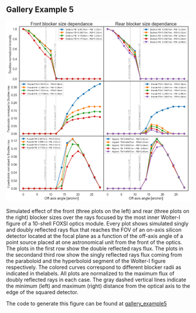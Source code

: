 Gallery Example 5
-----------------

![](gallery_example5.png)

Simulated effect of the front (three plots on the left) and rear 
(three plots on the right) blocker sizes over the rays focused by the most 
inner Wolter-I figure of a 10-shell FOXSI optics module. Every plot 
shows simulated singly and doubly reflected rays flux that reaches the FOV 
of an on-axis silicon detector located at the focal plane as a function of 
the off-axis angle of a point source placed at one astronomical unit 
from the front of the optics. The plots in the first row show the 
double reflected rays flux. The plots in the secondand third row show the 
singly reflected rays flux coming from the paraboloid and the hyperboloid 
segment of the Wolter-I figure respectively. The colored curves correspond 
to different blocker radii as indicated in thelabels. 
All plots are normalized to the maximum flux of doubly reflected rays 
in each case. The gray dashed vertical lines indicate the minimum (left) 
and maximum (right) distance from the optical axis to the edge of 
the squared detector.

The code to generate this figure can be found at [gallery_example5](gallery_example5.py)


